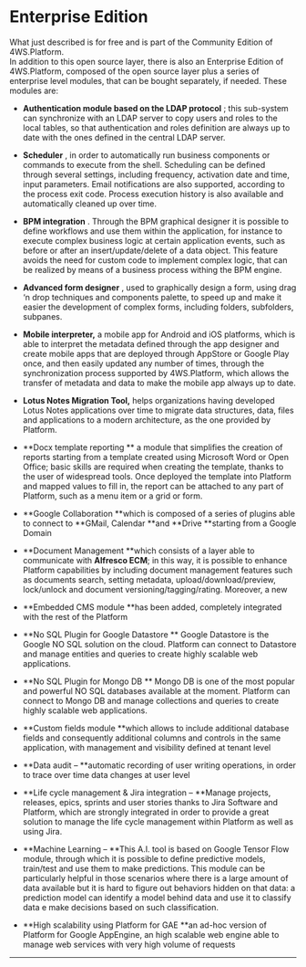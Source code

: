 # Enterprise Edition

What just described is for free and is part of the Community Edition of 4WS.Platform.  
In addition to this open source layer, there is also an Enterprise Edition of 4WS.Platform, composed of the open source layer plus a series of enterprise level modules, that can be bought separately, if needed. These modules are:

* **Authentication module based on the LDAP protocol** ; this sub-system can synchronize with an LDAP server to copy users and roles to the local tables, so that authentication and roles definition are always up to date with the ones defined in the central LDAP server.
* **Scheduler** , in order to automatically run business components or commands to execute from the shell. Scheduling can be defined through several settings, including frequency, activation date and time, input parameters. Email notifications are also supported, according to the process exit code. Process execution history is also available and automatically cleaned up over time.
* **BPM integration** . Through the BPM graphical designer it is possible to define workflows and use them within the application, for instance to execute complex business logic at certain application events, such as before or after an insert/update/delete of a data object. This feature avoids the need for custom code to implement complex logic, that can be realized by means of a business process withing the BPM engine.
* **Advanced form designer** , used to graphically design a form, using drag ‘n drop techniques and components palette, to speed up and make it easier the development of complex forms, including folders, subfolders, subpanes.
* **Mobile interpreter,**  a mobile app for Android and iOS platforms, which is able to interpret the metadata defined through the app designer and create mobile apps that are deployed through AppStore or Google Play once, and then easily updated any number of times, through the synchronization process supported by 4WS.Platform, which allows the transfer of metadata and data to make the mobile app always up to date.
* **Lotus Notes Migration Tool,** helps organizations having developed Lotus Notes applications over time to migrate data structures, data, files and applications to a modern architecture, as the one provided by Platform.

* **Docx template reporting **
  a module that simplifies the creation of reports starting from a template created using Microsoft Word or Open Office; basic skills are required when creating the template, thanks to the user of widespread tools. Once deployed the template into Platform and mapped values to fill in, the report can be attached to any part of Platform, such as a menu item or a grid or form.
* **Google Collaboration **which is composed of a series of plugins able to connect to **GMail, Calendar **and **Drive **starting from a Google Domain
* **Document Management **which consists of a layer able to communicate with **Alfresco ECM**; in this way, it is possible to enhance Platform capabilities by including document management features such as documents search, setting metadata, upload/download/preview, lock/unlock and document versioning/tagging/rating. Moreover, a new
* **Embedded CMS module **has been added, completely integrated with the rest of the Platform

* **No SQL Plugin for Google Datastore **
  Google Datastore is the Google NO SQL solution on the cloud. Platform can connect to Datastore and manage entities and queries to create highly scalable web applications.
* **No SQL Plugin for Mongo DB **
  Mongo DB is one of the most popular and powerful NO SQL databases available at the moment. Platform can connect to Mongo DB and manage collections and queries to create highly scalable web applications.
* **Custom fields module **which allows to include additional database fields and consequently additional columns and controls in the same application, with management and visibility defined at tenant level
* **Data audit – **automatic recording of user writing operations, in order to trace over time data changes at user level
* **Life cycle management & Jira integration – **Manage projects, releases, epics, sprints and user stories thanks to Jira Software and Platform, which are strongly integrated in order to provide a great solution to manage the life cycle management within Platform as well as using Jira. 
* **Machine Learning – **This A.I. tool is based on Google Tensor Flow module, through which it is possible to define predictive models, train/test and use them to make predictions. This module can be particularly helpful in those scenarios where there is a large amount of data available but it is hard to figure out behaviors hidden on that data: a prediction model can identify a model behind data and use it to classify data e make decisions based on such classification.
* **High scalability using Platform for GAE **an ad-hoc version of Platform for Google AppEngine, an high scalable web engine able to manage web services with very high volume of requests

---



